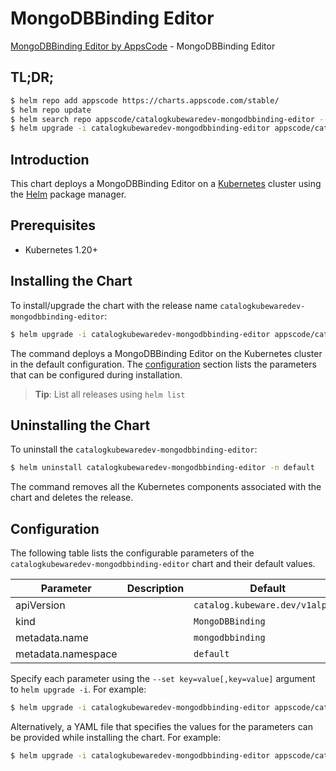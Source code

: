 # MongoDBBinding Editor

[MongoDBBinding Editor by AppsCode](https://byte.builders) - MongoDBBinding Editor

## TL;DR;

```bash
$ helm repo add appscode https://charts.appscode.com/stable/
$ helm repo update
$ helm search repo appscode/catalogkubewaredev-mongodbbinding-editor --version=v0.23.0
$ helm upgrade -i catalogkubewaredev-mongodbbinding-editor appscode/catalogkubewaredev-mongodbbinding-editor -n default --create-namespace --version=v0.23.0
```

## Introduction

This chart deploys a MongoDBBinding Editor on a [Kubernetes](http://kubernetes.io) cluster using the [Helm](https://helm.sh) package manager.

## Prerequisites

- Kubernetes 1.20+

## Installing the Chart

To install/upgrade the chart with the release name `catalogkubewaredev-mongodbbinding-editor`:

```bash
$ helm upgrade -i catalogkubewaredev-mongodbbinding-editor appscode/catalogkubewaredev-mongodbbinding-editor -n default --create-namespace --version=v0.23.0
```

The command deploys a MongoDBBinding Editor on the Kubernetes cluster in the default configuration. The [configuration](#configuration) section lists the parameters that can be configured during installation.

> **Tip**: List all releases using `helm list`

## Uninstalling the Chart

To uninstall the `catalogkubewaredev-mongodbbinding-editor`:

```bash
$ helm uninstall catalogkubewaredev-mongodbbinding-editor -n default
```

The command removes all the Kubernetes components associated with the chart and deletes the release.

## Configuration

The following table lists the configurable parameters of the `catalogkubewaredev-mongodbbinding-editor` chart and their default values.

|     Parameter      | Description |                  Default                   |
|--------------------|-------------|--------------------------------------------|
| apiVersion         |             | <code>catalog.kubeware.dev/v1alpha1</code> |
| kind               |             | <code>MongoDBBinding</code>                |
| metadata.name      |             | <code>mongodbbinding</code>                |
| metadata.namespace |             | <code>default</code>                       |


Specify each parameter using the `--set key=value[,key=value]` argument to `helm upgrade -i`. For example:

```bash
$ helm upgrade -i catalogkubewaredev-mongodbbinding-editor appscode/catalogkubewaredev-mongodbbinding-editor -n default --create-namespace --version=v0.23.0 --set apiVersion=catalog.kubeware.dev/v1alpha1
```

Alternatively, a YAML file that specifies the values for the parameters can be provided while
installing the chart. For example:

```bash
$ helm upgrade -i catalogkubewaredev-mongodbbinding-editor appscode/catalogkubewaredev-mongodbbinding-editor -n default --create-namespace --version=v0.23.0 --values values.yaml
```
